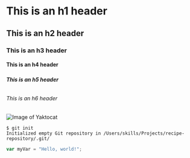 #  <h1> This is an h1 header
## <h2> This is an h2 header
### <h3> This is an h3 header
#### <h4> This is an h4 header
##### <h5> This is an h5 header
###### <h6> This is an h6 header

![Image of Yaktocat](https://octodex.github.com/images/yaktocat.png)

```
$ git init
Initialized empty Git repository in /Users/skills/Projects/recipe-repository/.git/
```

``` javascript
var myVar = "Hello, world!";
```
